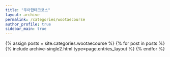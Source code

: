 ```yaml
---
title: "우아한테크코스"
layout: archive
permalink: /categories/wootaecourse
author_profile: true
sidebar_main: true
---
```


{% assign posts = site.categories.wootaecourse %}
{% for post in posts %} {% include archive-single2.html type=page.entries_layout %} {% endfor %}